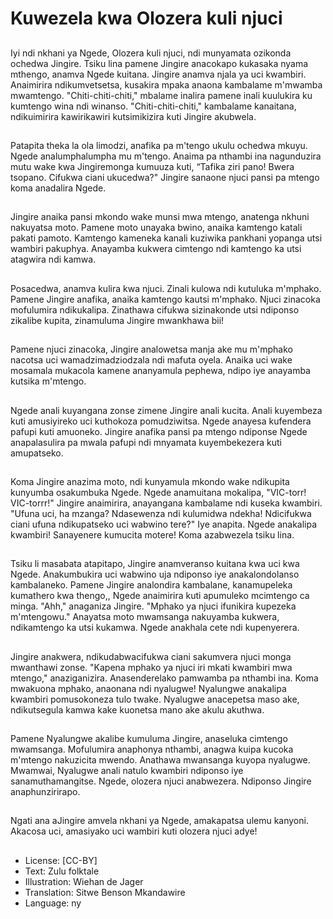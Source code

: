 # Kuwezela kwa Olozera kuli njuci

##
Iyi ndi nkhani ya Ngede, Olozera kuli njuci, ndi munyamata ozikonda ochedwa Jingire. Tsiku lina pamene Jingire anacokapo kukasaka nyama mthengo, anamva Ngede kuitana. Jingire anamva njala ya uci kwambiri. Anaimirira ndikumvetsetsa, kusakira mpaka anaona kambalame m'mwamba mwamtengo. "Chiti-chiti-chiti," mbalame inalira pamene inali kuulukira ku kumtengo wina ndi winanso. "Chiti-chiti-chiti," kambalame kanaitana, ndikuimirira kawirikawiri kutsimikizira kuti Jingire akubwela.

##
Patapita theka la ola limodzi, anafika pa m'tengo ukulu ochedwa mkuyu. Ngede analumphalumpha mu m'tengo. Anaima pa nthambi ina nagunduzira mutu wake kwa Jingiremonga kumuuza kuti, “Tafika ziri pano! Bwera tsopano. Cifukwa ciani ukucedwa?" Jingire sanaone njuci pansi pa mtengo koma anadalira Ngede.

##
Jingire anaika pansi mkondo wake munsi mwa mtengo, anatenga nkhuni nakuyatsa moto. Pamene moto unayaka bwino, anaika kamtengo katali pakati pamoto. Kamtengo kameneka kanali kuziwika pankhani yopanga utsi wambiri pakuphya. Anayamba kukwera cimtengo ndi kamtengo ka utsi atagwira ndi kamwa.

##
Posacedwa, anamva kulira kwa njuci. Zinali kulowa ndi kutuluka m'mphako. Pamene Jingire anafika, anaika kamtengo kautsi m'mphako. Njuci zinacoka mofulumira ndikukalipa. Zinathawa cifukwa sizinakonde utsi ndiponso zikalibe kupita, zinamuluma Jingire mwankhawa bii!

##
Pamene njuci zinacoka, Jingire analowetsa manja ake mu m'mphako nacotsa uci wamadzimadziodzala ndi mafuta oyela. Anaika uci wake mosamala mukacola kamene ananyamula pephewa, ndipo iye anayamba kutsika m'mtengo.

##
Ngede anali kuyangana zonse zimene Jingire anali kucita. Anali kuyembeza kuti amusiyireko uci kuthokoza pomudziwitsa. Ngede anayesa kufendera pafupi kuti amuoneko. Jingire anafika pansi pa mtengo ndiponse Ngede anapalasulira pa mwala pafupi ndi mnyamata kuyembekezera kuti amupatseko.

##
Koma Jingire anazima moto, ndi kunyamula mkondo wake ndikupita kunyumba osakumbuka Ngede. Ngede anamuitana mokalipa, "VIC-torr! VIC-torrr!" Jingire anaimirira, anayangana kambalame ndi kuseka kwambiri. "Ufuna uci, ha mzanga? Ndasewenza ndi kulumidwa ndekha! Ndicifukwa ciani ufuna ndikupatseko uci wabwino tere?" Iye anapita. Ngede anakalipa kwambiri! Sanayenere kumucita motere! Koma azabwezela tsiku lina.

##
Tsiku li masabata atapitapo, Jingire anamveranso kuitana kwa uci kwa Ngede. Anakumbukira uci wabwino uja ndiponso iye anakalondolanso kambalaneko. Pamene Jingire analondira kambalane, kanamupeleka kumathero kwa thengo,, Ngede anaimirira kuti apumuleko mcimtengo ca minga. "Ahh," anaganiza Jingire. "Mphako ya njuci ifunikira kupezeka m'mtengowu." Anayatsa moto mwamsanga nakuyamba kukwera, ndikamtengo ka utsi kukamwa. Ngede anakhala cete ndi kupenyerera.

##
Jingire anakwera, ndikudabwacifukwa ciani sakumvera njuci monga mwanthawi zonse. "Kapena mphako ya njuci iri mkati kwambiri mwa mtengo," anaziganizira. Anasenderelako pamwamba pa nthambi ina. Koma mwakuona mphako, anaonana ndi nyalugwe! Nyalungwe anakalipa kwambiri pomusokoneza tulo twake. Nyalugwe anacepetsa maso ake, ndikutsegula kamwa kake kuonetsa mano ake akulu akuthwa.

##
Pamene Nyalungwe akalibe kumuluma Jingire, anaseluka cimtengo mwamsanga. Mofulumira anaphonya nthambi, anagwa kuipa kucoka m'mtengo nakuzicita mwendo. Anathawa mwansanga kuyopa nyalugwe. Mwamwai, Nyalugwe anali natulo kwambiri ndiponso iye sanamuthamangitse. Ngede, olozera njuci anabwezera. Ndiponso Jingire anaphunzirirapo.

##
Ngati ana aJingire amvela nkhani ya Ngede, amakapatsa ulemu kanyoni. Akacosa uci, amasiyako uci wambiri kuti olozera njuci adye!

##
* License: [CC-BY]
* Text: Zulu folktale
* Illustration: Wiehan de Jager
* Translation: Sitwe Benson Mkandawire
* Language: ny
